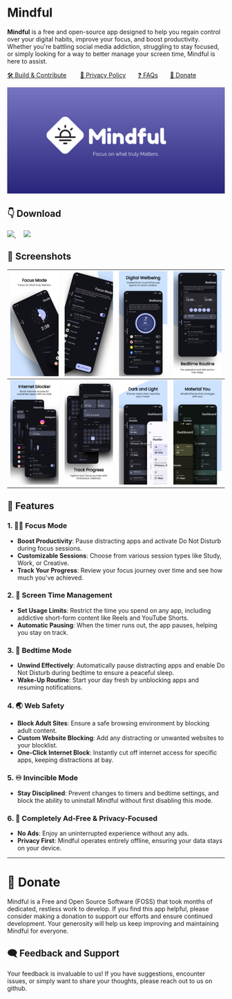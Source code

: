 # Mindful

**Mindful** is a free and open-source app designed to help you regain control over your digital habits, improve your focus, and boost productivity. Whether you're battling social media addiction, struggling to stay focused, or simply looking for a way to better manage your screen time, Mindful is here to assist.

[🛠️ Build & Contribute](docs/CONTRIBUTION.md)&emsp;&emsp; [🔏 Privacy Policy](docs/PRIVACY.md)&emsp;&emsp;[❓ FAQs](docs/FAQ.md)&emsp;&emsp;[💖 Donate](#-donate)

![Mindful App Banner](docs/assets/banner.png)

## 👇 Download

<a href="https://github.com/akamrnagar/mindful/releases/latest">
    <img src="https://img.shields.io/badge/GitHub-b7bffa?logo=github&logoColor=black" height="48">
</a> 
&emsp;
<a href="https://play.google.com/store/apps/details?id=com.mindful.android">
    <img src="https://img.shields.io/badge/Play%20Store-b7bffa?logo=google-play&logoColor=black" height="48">
</a>

## 📱 Screenshots

| <img src="docs/assets/screenshot_1.png"> | <img src="docs/assets/screenshot_2.png"> | <img src="docs/assets/screenshot_3.png"> | <img src="docs/assets/screenshot_4.png"> |
| ---------------------------------------- | ---------------------------------------- | ---------------------------------------- | ---------------------------------------- |
| <img src="docs/assets/screenshot_5.png"> | <img src="docs/assets/screenshot_6.png"> | <img src="docs/assets/screenshot_7.png"> | <img src="docs/assets/screenshot_8.png"> |

## 💪 Features

### 1. 🧘‍♂️ **Focus Mode**

- **Boost Productivity**: Pause distracting apps and activate Do Not Disturb during focus sessions.
- **Customizable Sessions**: Choose from various session types like Study, Work, or Creative.
- **Track Your Progress**: Review your focus journey over time and see how much you've achieved.

### 2. 📲 **Screen Time Management**

- **Set Usage Limits**: Restrict the time you spend on any app, including addictive short-form content like Reels and YouTube Shorts.
- **Automatic Pausing**: When the timer runs out, the app pauses, helping you stay on track.

### 3. 🌛 **Bedtime Mode**

- **Unwind Effectively**: Automatically pause distracting apps and enable Do Not Disturb during bedtime to ensure a peaceful sleep.
- **Wake-Up Routine**: Start your day fresh by unblocking apps and resuming notifications.

### 4. 🌏 **Web Safety**

- **Block Adult Sites**: Ensure a safe browsing environment by blocking adult content.
- **Custom Website Blocking**: Add any distracting or unwanted websites to your blocklist.
- **One-Click Internet Block**: Instantly cut off internet access for specific apps, keeping distractions at bay.

### 5. ♾️ **Invincible Mode**

- **Stay Disciplined**: Prevent changes to timers and bedtime settings, and block the ability to uninstall Mindful without first disabling this mode.

### 6. 🚫 **Completely Ad-Free & Privacy-Focused**

- **No Ads**: Enjoy an uninterrupted experience without any ads.
- **Privacy First**: Mindful operates entirely offline, ensuring your data stays on your device.

---

# 💖 Donate

Mindful is a Free and Open Source Software (FOSS) that took months of dedicated, restless work to develop. If you find this app helpful, please consider making a donation to support our efforts and ensure continued development. Your generosity will help us keep improving and maintaining Mindful for everyone.

## 🗨️ Feedback and Support

Your feedback is invaluable to us! If you have suggestions, encounter issues, or simply want to share your thoughts, please reach out to us on github.
